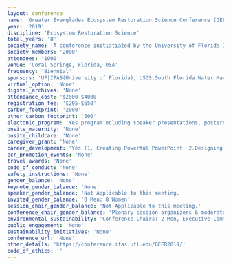 ```yaml
---
layout: conference 
name: 'Greater Everglades Ecosystem Restoration Science Conference (GEER 2019)'
year: '2019'
discipline: 'Ecosystem Restoration Science'
total_years: '8'
society_name: 'A conference initiatiated by the University of Florida-IFAS and the U.S. Geological Survey'
society_members: '2000'
attendees: '1000'
venue: 'Coral Springs, Florida, USA'
frequency: 'Biennial'
sponsors: 'UF|IFAS(University of Florida), USGS,South Florida Water Management District, United States Geological Survey, University of Florida Institute of Food and Agricultural Sciences, Ecology and Environment, Inc., Florida Sea Grant, AECOM, Audubon Florida, DHI Water & Environment, Inc., Eureka Water Probes, Everglades Foundation, Everglades Wetland Research Park, FAUs Florida Center for Environmental Studies & FAUs Environmental Science Program, Florida International University/Institute of Water and EnvironmentIn-Situ, United States Army Corps of Engineers'
virtual_option: 'None'
digital_archives: 'None'
attendance_cost: '$2000-$4000'
registration_fee: '$295-$650'
carbon_footprint: '2000'
other_carbon_footprint: '500'
electonic_program: 'Yes program ncluding speaker presentations, posters and abstract book is onlie in html format.'
onsite_maternity: 'None'
onsite_childcare: 'None'
caregiver_grant: 'None'
career_development: 'Yes (1. Creating Powerful PowerPoint  2.Designing and Delivering a TED talk  3.The Secrets of Dynamic Delivery (giving good talks/presentations to audiences))'
ecr_promotion_events: 'None'
travel_awards: 'None'
code_of_conduct: 'None'
safety_instructions: 'None'
gender_balance: 'None'
keynote_gender_balance: 'None'
speaker_gender_balance: 'Not Applicable to this meeting.'
invited_gender_balance: '8 Men: 8 Women'
session_chair_gender_balance: 'Not Applicable to this meeting.'
conference_chair_gender_balance: 'Plenary session organizers & moderators: 6 Men: 2 Women'
environmental_sustainability: 'Conference Chairs: 2 Men, Executive Committee: 11 Men: 3 Women, Program Committee: 7 Men: 4 Women'
public_engagement: 'None'
sustainability_initiatives: 'None'
conference_url: 'None'
other_details: 'https://conference.ifas.ufl.edu/GEER2019/'
code_of_ethics: ''
---
```

